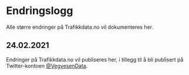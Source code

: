 # Endringslogg

Alle større endringer på Trafikkdata.no vil dokumenteres her.

## 24.02.2021

Endringer på Trafikkdata.no vil publiseres her, i tillegg til å bli publisert på Twitter-kontoen [@VegvesenData](https://twitter.com/vegvesendata).
